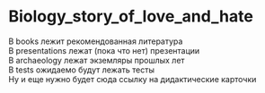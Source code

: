 # Biology_story_of_love_and_hate
В books лежит рекомендованная литература  
В presentations лежат (пока что нет) презентации  
В archaeology лежат экземляры прошлых лет  
В tests ожидаемо будут лежать тесты  
Ну и еще нужно будет сюда ссылку на дидактические карточки  